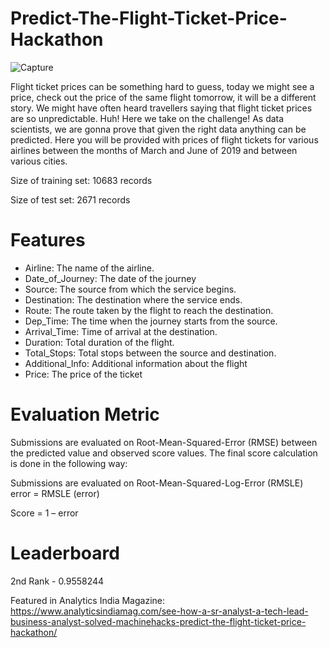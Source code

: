 # Predict-The-Flight-Ticket-Price-Hackathon
![Capture](https://user-images.githubusercontent.com/37707687/56852600-e3a87b00-693a-11e9-805c-adc9cf311465.JPG)

Flight ticket prices can be something hard to guess, today we might see a price, check out the price of the same flight tomorrow, it will be a different story. We might have often heard travellers saying that flight ticket prices are so unpredictable. Huh! Here we take on the challenge! As data scientists, we are gonna prove that given the right data anything can be predicted. Here you will be provided with prices of flight tickets for various airlines between the months of March and June of 2019 and between various cities.

Size of training set: 10683 records

Size of test set: 2671 records

# Features 
- Airline: The name of the airline.
- Date_of_Journey: The date of the journey
- Source: The source from which the service begins.
- Destination: The destination where the service ends.
- Route: The route taken by the flight to reach the destination.
- Dep_Time: The time when the journey starts from the source.
- Arrival_Time: Time of arrival at the destination.
- Duration: Total duration of the flight.
- Total_Stops: Total stops between the source and destination.
- Additional_Info: Additional information about the flight
- Price: The price of the ticket

# Evaluation Metric
Submissions are evaluated on Root-Mean-Squared-Error (RMSE) between the predicted value and observed score values. The final score calculation is done in the following way:

Submissions are evaluated on Root-Mean-Squared-Log-Error (RMSLE) error = RMSLE (error)

Score = 1 – error

# Leaderboard
2nd Rank - 0.9558244

Featured in Analytics India Magazine:
https://www.analyticsindiamag.com/see-how-a-sr-analyst-a-tech-lead-business-analyst-solved-machinehacks-predict-the-flight-ticket-price-hackathon/
